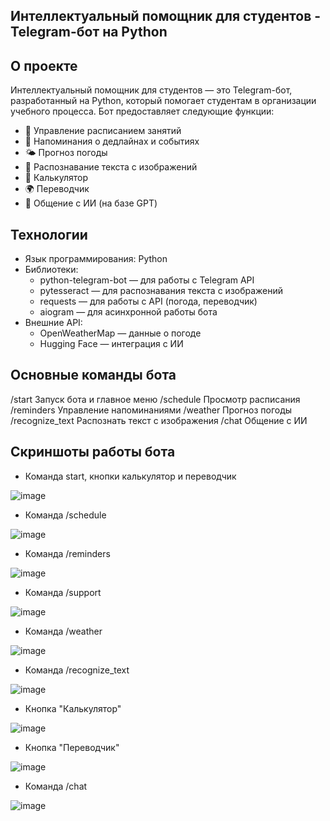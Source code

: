 ## Интеллектуальный помощник для студентов - Telegram-бот на Python

## О проекте

Интеллектуальный помощник для студентов — это Telegram-бот, разработанный на Python, который помогает студентам в организации учебного процесса. Бот предоставляет следующие функции:

- 📅 Управление расписанием занятий
- 🔔 Напоминания о дедлайнах и событиях
- 🌤️ Прогноз погоды
- 📸 Распознавание текста с изображений
- 🧮 Калькулятор
- 🌍 Переводчик
- 💬 Общение с ИИ (на базе GPT)

## Технологии

- Язык программирования: Python 
- Библиотеки:
  - python-telegram-bot — для работы с Telegram API
  - pytesseract — для распознавания текста с изображений
  - requests — для работы с API (погода, переводчик)
  - aiogram — для асинхронной работы бота
- Внешние API:
  - OpenWeatherMap — данные о погоде
  - Hugging Face — интеграция с ИИ

## Основные команды бота

/start	Запуск бота и главное меню
/schedule	Просмотр расписания
/reminders	Управление напоминаниями
/weather	Прогноз погоды
/recognize_text	Распознать текст с изображения
/chat	Общение с ИИ

## Скриншоты работы бота

- Команда start, кнопки калькулятор и переводчик
  
![image](https://github.com/user-attachments/assets/d1460b6a-fdbb-45d3-a503-68f5818eea05)

- Команда /schedule
  
![image](https://github.com/user-attachments/assets/d74a2c99-ef99-48e6-a4be-3d784b53ba36)

- Команда /reminders
  
![image](https://github.com/user-attachments/assets/579ea854-49b6-453e-8eee-c181bff5db2a)

- Команда /support
  
![image](https://github.com/user-attachments/assets/2bb0d06c-4fe2-49a5-8d47-138655973f27)

- Команда /weather
  
![image](https://github.com/user-attachments/assets/f52bc754-3564-4346-9841-0e200a4d56dc)

- Команда /recognize_text
  
![image](https://github.com/user-attachments/assets/71a2d703-ea5c-4e8f-883a-035fdd97369c)

- Кнопка "Калькулятор"
  
![image](https://github.com/user-attachments/assets/c0e7ad85-69fe-4be4-8764-c48ad3b74b78)

- Кнопка "Переводчик"
  
![image](https://github.com/user-attachments/assets/4aacd644-01c2-491c-a48f-b19012a50343)

- Команда /chat
  
![image](https://github.com/user-attachments/assets/e6d79ac7-006b-4fe5-8157-4bf0aa4dd2be)







